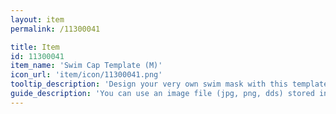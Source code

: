 ```yaml
---
layout: item
permalink: /11300041

title: Item
id: 11300041
item_name: 'Swim Cap Template (M)'
icon_url: 'item/icon/11300041.png'
tooltip_description: 'Design your very own swim mask with this template.'
guide_description: 'You can use an image file (jpg, png, dds) stored in the MapleStory2\Custom\Equip folder.'
---
```

